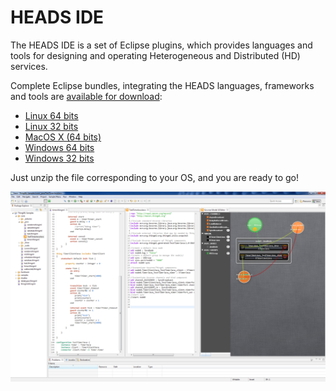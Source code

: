 # HEADS IDE

The HEADS IDE is a set of Eclipse plugins, which provides languages and tools for designing and operating Heterogeneous and Distributed (HD) services.

Complete Eclipse bundles, integrating the HEADS languages, frameworks and tools are [available for download](https://ci.inria.fr/k3al/view/Tous/job/headside/ws/products/target/products/):

- [Linux 64 bits](https://ci.inria.fr/k3al/view/Tous/job/headside/ws/products/target/products/heads_ide-linux.gtk.x86_64.zip)
- [Linux 32 bits](https://ci.inria.fr/k3al/view/Tous/job/headside/ws/products/target/products/heads_ide-linux.gtk.x86.zip)
- [MacOS X (64 bits)](https://ci.inria.fr/k3al/view/Tous/job/headside/ws/products/target/products/heads_ide-macosx.cocoa.x86_64.zip)
- [Windows 64 bits](https://ci.inria.fr/k3al/view/Tous/job/headside/ws/products/target/products/heads_ide-win32.win32.x86_64.zip)
- [Windows 32 bits](https://ci.inria.fr/k3al/view/Tous/job/headside/ws/products/target/products/heads_ide-win32.win32.x86.zip)


Just unzip the file corresponding to your OS, and you are ready to go!

![HEADS IDE in Action](HEADS-IDE.png)
